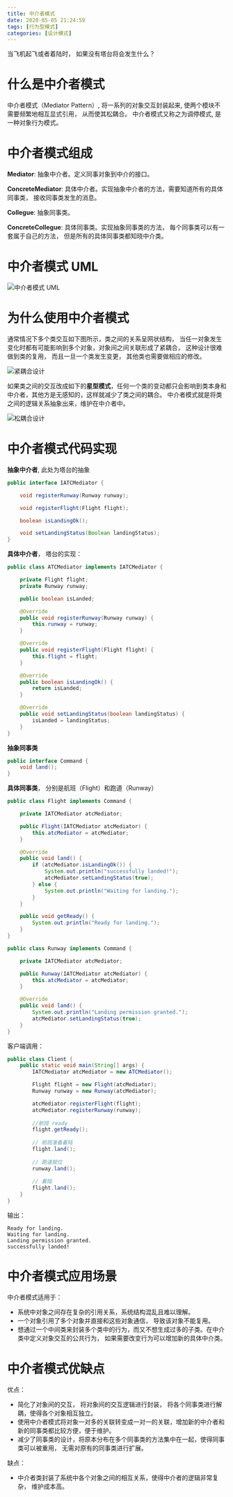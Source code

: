 ```yaml
---
title: 中介者模式
date: 2020-05-05 21:24:59
tags: [行为型模式]
categories: [设计模式]
---
```



当飞机起飞或者着陆时， 如果没有塔台将会发生什么？

<!--more-->

# 什么是中介者模式

中介者模式（Mediator Pattern）, 将一系列的对象交互封装起来, 使两个模块不需要频繁地相互显式引用， 从而使其松耦合。 中介者模式又称之为调停模式, 是一种对象行为模式。

# 中介者模式组成

**Mediator**: 抽象中介者。定义同事对象到中介的接口。

**ConcreteMediator**: 具体中介者。实现抽象中介者的方法，需要知道所有的具体同事类， 接收同事类发生的消息。

**Collegue**: 抽象同事类。

**ConcreteCollegue**: 具体同事类。实现抽象同事类的方法， 每个同事类可以有一套属于自己的方法， 但是所有的具体同事类都知晓中介类。

# 中介者模式 UML

![中介者模式 UML](/中介者模式.png)

# 为什么使用中介者模式

通常情况下多个类交互如下图所示，类之间的关系呈网状结构， 当任一对象发生变化时都有可能影响到多个对象，对象间之间关联形成了紧耦合， 这种设计很难做到类的复用， 而且一旦一个类发生变更， 其他类也需要做相应的修改。

![紧耦合设计](/紧耦合交互.jpg)

如果类之间的交互改成如下的**星型模式**，任何一个类的变动都只会影响到类本身和中介者，其他方是无感知的，这样就减少了类之间的耦合。 中介者模式就是将类之间的逻辑关系抽象出来，维护在中介者中。

![松耦合设计](/松耦合交互.jpg)


# 中介者模式代码实现

**抽象中介者**, 此处为塔台的抽象

```java
public interface IATCMediator {

    void registerRunway(Runway runway);

    void registerFlight(Flight flight);

    boolean isLandingOk();

    void setLandingStatus(Boolean landingStatus);
}
```
**具体中介者**， 塔台的实现：

```java
public class ATCMediator implements IATCMediator {

    private Flight flight;
    private Runway runway;

    public boolean isLanded;

    @Override
    public void registerRunway(Runway runway) {
        this.runway = runway;
    }

    @Override
    public void registerFlight(Flight flight) {
        this.flight = flight;
    }

    @Override
    public boolean isLandingOk() {
        return isLanded;
    }

    @Override
    public void setLandingStatus(boolean landingStatus) {
        isLanded = landingStatus;
    }
}
```
**抽象同事类**

```java
public interface Command {
    void land();
}
```

**具体同事类**， 分别是航班（Flight）和跑道（Runway）

```java
public class Flight implements Command {

    private IATCMediator atcMediator;

    public Flight(IATCMediator atcMediator) {
        this.atcMediator = atcMediator;
    }

    @Override
    public void land() {
        if (atcMediator.isLandingOk()) {
            System.out.println("successfully landed!");
            atcMediator.setLandingStatus(true);
        } else {
            System.out.println("Waiting for landing.");
        }
    }

    public void getReady() {
        System.out.println("Ready for landing.");
    }
}
```

```java
public class Runway implements Command {

    private IATCMediator atcMediator;

    public Runway(IATCMediator atcMediator) {
        this.atcMediator = atcMediator;
    }

    @Override
    public void land() {
        System.out.println("Landing permission granted.");
        atcMediator.setLandingStatus(true);
    }
}

```

客户端调用：

```java
public class Client {
    public static void main(String[] args) {
        IATCMediator atcMediator = new ATCMediator();

        Flight flight = new Flight(atcMediator);
        Runway runway = new Runway(atcMediator);

        atcMediator.registerFlight(flight);
        atcMediator.registerRunway(runway);
        
        //航班 ready
        flight.getReady();
        
        // 航班准备着陆
        flight.land();
        
        // 跑道就位
        runway.land();
        
        // 着陆
        flight.land();
    }
}
```

输出：

    Ready for landing.
    Waiting for landing.
    Landing permission granted.
    successfully landed!

# 中介者模式应用场景

中介者模式适用于：

* 系统中对象之间存在复杂的引用关系，系统结构混乱且难以理解。
* 一个对象引用了多个对象并直接和这些对象通信， 导致该对象不能复用。
* 想通过一个中间类来封装多个类中的行为，而又不想生成过多的子类。在中介类中定义对象交互的公共行为， 如果需要改变行为可以增加新的具体中介类。

# 中介者模式优缺点

优点：

* 简化了对象间的交互， 将对象间的交互逻辑进行封装， 将各个同事类进行解耦，使得各个对象相互独立。
* 使用中介者模式将对象一对多的关联转变成一对一的关联，增加新的中介者和新的同事类都比较方便，便于维护。
* 减少了同事类的设计，将原本分布在多个同事类的方法集中在一起，使得同事类可以被重用， 无需对原有的同事类进行扩展。


缺点：

* 中介者类封装了系统中各个对象之间的相互关系，使得中介者的逻辑非常复杂， 维护成本高。
